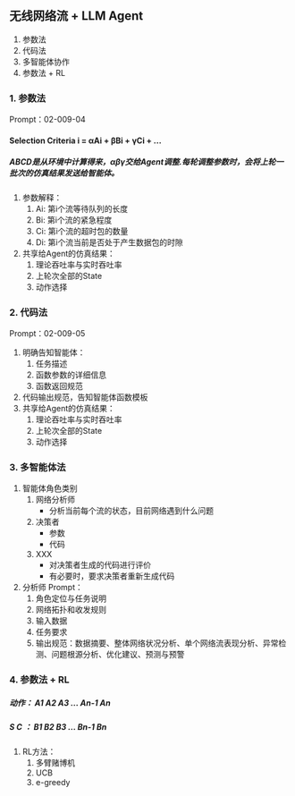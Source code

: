 ## 无线网络流 + LLM Agent
1. 参数法
2. 代码法
3. 多智能体协作
4. 参数法 + RL

### 1. 参数法
Prompt：02-009-04
#### Selection Criteria i = αAi + βBi + γCi + ...
##### ABCD是从环境中计算得来，αβγ交给Agent调整.每轮调整参数时，会将上轮一批次的仿真结果发送给智能体。
1. 参数解释：
    1. Ai: 第i个流等待队列的长度
    2. Bi: 第i个流的紧急程度
    3. Ci: 第i个流的超时包的数量
    4. Di: 第i个流当前是否处于产生数据包的时隙
2. 共享给Agent的仿真结果：
    1. 理论吞吐率与实时吞吐率
    2. 上轮次全部的State
    3. 动作选择


### 2. 代码法
Prompt：02-009-05
1. 明确告知智能体：
    1. 任务描述
    2. 函数参数的详细信息
    3. 函数返回规范
2. 代码输出规范，告知智能体函数模板
3. 共享给Agent的仿真结果：
    1. 理论吞吐率与实时吞吐率
    2. 上轮次全部的State
    3. 动作选择

### 3. 多智能体法
1. 智能体角色类别
    1. 网络分析师
        - 分析当前每个流的状态，目前网络遇到什么问题
    2. 决策者
        - 参数
        - 代码
    3. XXX
        - 对决策者生成的代码进行评价
        - 有必要时，要求决策者重新生成代码
2. 分析师 Prompt：
    1. 角色定位与任务说明
    2. 网络拓扑和收发规则
    3. 输入数据
    4. 任务要求
    5. 输出规范：数据摘要、整体网络状况分析、单个网络流表现分析、异常检测、问题根源分析、优化建议、预测与预警

### 4. 参数法 + RL
##### 动作： A1  A2  A3  ... An-1  An
##### S C ：  B1  B2  B3  ... Bn-1  Bn
1. RL方法：
    1. 多臂赌博机
    2. UCB
    3. e-greedy

